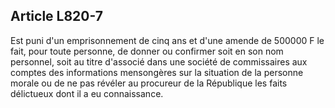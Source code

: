 Article L820-7
----
Est puni d'un emprisonnement de cinq ans et d'une amende de 500000 F le fait,
pour toute personne, de donner ou confirmer soit en son nom personnel, soit au
titre d'associé dans une société de commissaires aux comptes des informations
mensongères sur la situation de la personne morale ou de ne pas révéler au
procureur de la République les faits délictueux dont il a eu connaissance.
